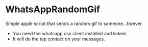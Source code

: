 # WhatsAppRandomGif

Simple apple script that sends a random gif to someone...forever.

- You need the whatsapp osx client installed and linked.
- It will do the top contact on your messages.
